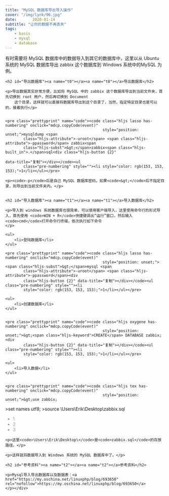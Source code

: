 ```yaml
---
title: "MySQL 数据库导出导入操作"
cover: "/img/lynk/96.jpg"
date:       2020-01-14
subtitle: "让你的数据不再丢失"
tags:
	- basis
	- mysql
	- database
---
```


<div id="content_views" class="markdown_views">
    <!-- flowchart 箭头图标 勿删 -->
    <svg xmlns="http://www.w3.org/2000/svg" style="display: none;">
        <path stroke-linecap="round" d="M5,0 0,2.5 5,5z" id="raphael-marker-block"
              style="-webkit-tap-highlight-color: rgba(0, 0, 0, 0);"></path>
    </svg>
    <p>有时需要将 MySQL 数据库中的数据导入到其它的数据库中，这里以从 Ubuntu 系统的 MySQL 数据库导出 zabbix 这个数据库到 Windows 系统中的MySQL 为例。</p>

    <h2 id="导出数据库"><a name="t0"></a><a name="t0"></a>导出数据库</h2>

    <p>导出数据其实非常方便，比如将 MySQL 中的 zabbix 这个数据库导出到当前文件夹，首先切换到 root 用户，然后再切换到 Document
        这个目录，这样就可以直接将数据库导出到这个目录了，当然，指定特定目录也是可以的，接着执行</p>


    <pre class="prettyprint" name="code"><code class="hljs lasso has-numbering" onclick="mdcp.copyCode(event)"
                                               style="position: unset;">mysqldump <span
            class="hljs-attribute">-uroot</span> <span class="hljs-attribute">-ppassword</span> zabbix<span
            class="hljs-subst">&gt;</span>zabbix<span class="hljs-built_in">.</span>sql<div class="hljs-button {2}"
                                                                                            data-title="复制"></div></code><ul
            class="pre-numbering" style=""><li style="color: rgb(153, 153, 153);">1</li></ul></pre>

    <p><code>-p</code>后是自己 MySQL 数据库密码，如果<code>&gt;</code>后不指定目录，则导出到当前文件夹内。</p>


    <h2 id="导入数据库"><a name="t1"></a><a name="t1"></a>导入数据库</h2>

    <p>导入到 windows 系统数据库也很简单，可以使用客户端导入，这里使用命令行的形式导入，首先使用 <code>WIN + R</code>快捷键调出“运行”窗口，然后输入<code>cmd</code>打开命令行终端，依次执行如下命令
    </p>

    <ul>
        <li>登陆数据库</li>
    </ul>

    <pre class="prettyprint" name="code"><code class="hljs lasso has-numbering" onclick="mdcp.copyCode(event)"
                                               style="position: unset;"><span class="hljs-subst">&gt;</span>mysql <span
            class="hljs-attribute">-uroot</span> <span class="hljs-attribute">-ppassword</span><div
            class="hljs-button {2}" data-title="复制"></div></code><ul class="pre-numbering" style=""><li
            style="color: rgb(153, 153, 153);">1</li></ul></pre>

    <ul>
        <li>创建数据库</li>
    </ul>


    <pre class="prettyprint" name="code"><code class="hljs oxygene has-numbering" onclick="mdcp.copyCode(event)"
                                               style="position: unset;">&gt;<span class="hljs-keyword">CREATE</span> DATABASE zabbix;<div
            class="hljs-button {2}" data-title="复制"></div></code><ul class="pre-numbering" style=""><li
            style="color: rgb(153, 153, 153);">1</li></ul></pre>

    <ul>
        <li>导入数据</li>
    </ul>


    <pre class="prettyprint" name="code"><code class="hljs tex has-numbering" onclick="mdcp.copyCode(event)"
                                               style="position: unset;">&gt;use zabbix;
&gt;set names utf8;
&gt;source <span class="hljs-command">\Users</span><span class="hljs-command">\Erik</span><span class="hljs-command">\Desktop</span><span
                class="hljs-command">\zabbix</span>.sql<div class="hljs-button {2}" data-title="复制"></div></code><ul
            class="pre-numbering" style=""><li style="color: rgb(153, 153, 153);">1</li><li
            style="color: rgb(153, 153, 153);">2</li><li style="color: rgb(153, 153, 153);">3</li></ul></pre>

    <p>这里<code>\Users\Erik\Desktop\</code>是<code>zabbix.sql</code>的存放路径。</p>

    <p>这样就将数据导入到 Windows 系统的 MySQL 数据库中了。</p>

    <h2 id="参考资料"><a name="t2"></a><a name="t2"></a>参考资料</h2>

    <p>Mysql导入导出数据库以及数据表：<a href="https://my.oschina.net/linuxphp/blog/693650" rel="nofollow">https://my.oschina.net/linuxphp/blog/693650</a>
    </p></div>